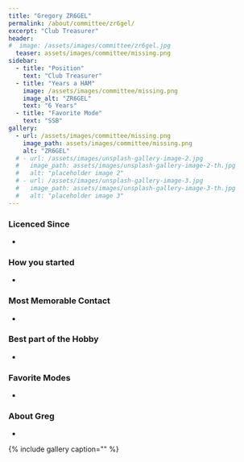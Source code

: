 ```yaml
---
title: "Gregory ZR6GEL"
permalink: /about/committee/zr6gel/
excerpt: "Club Treasurer"
header:
#  image: /assets/images/committee/zr6gel.jpg
  teaser: assets/images/committee/missing.png
sidebar:
  - title: "Position"
    text: "Club Treasurer"
  - title: "Years a HAM"
    image: /assets/images/committee/missing.png
    image_alt: "ZR6GEL"
    text: "6 Years"
  - title: "Favorite Mode"
    text: "SSB"
gallery:
  - url: /assets/images/committee/missing.png
    image_path: assets/images/committee/missing.png
    alt: "ZR6GEL"
  # - url: /assets/images/unsplash-gallery-image-2.jpg
  #   image_path: assets/images/unsplash-gallery-image-2-th.jpg
  #   alt: "placeholder image 2"
  # - url: /assets/images/unsplash-gallery-image-3.jpg
  #   image_path: assets/images/unsplash-gallery-image-3-th.jpg
  #   alt: "placeholder image 3"
---
```


### Licenced Since
-

### How you started
-

### Most Memorable Contact
-

### Best part of the Hobby
-

### Favorite Modes
-

### About Greg 
-


{% include gallery caption="" %}
